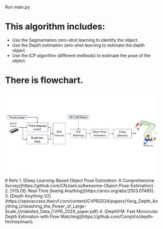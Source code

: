 Run main.py
# This algorithm includes:
- Use the Segmentation zero-shot learning to identify the object. 
- Use the Depth estimation zero-shot learning to estimate the depth object.
- Use the ICP algorithm (different methods) to estimate the pose of the object.
# There is flowchart.
<center>
<img src='Assets/Picture.gif'>
</center>
# Refs
1. [Deep Learning-Based Object Pose Estimation: A Comprehensive Survey](https://github.com/CNJianLiu/Awesome-Object-Pose-Estimation)
2. [YOLOE: Real-Time Seeing Anything](https://arxiv.org/abs/2503.07465).
3. [Depth Anything V2](https://openaccess.thecvf.com/content/CVPR2024/papers/Yang_Depth_Anything_Unleashing_the_Power_of_Large-Scale_Unlabeled_Data_CVPR_2024_paper.pdf)
4. [DepthFM: Fast Monocular Depth Estimation with Flow Matching](https://github.com/CompVis/depth-fm/tree/main).
